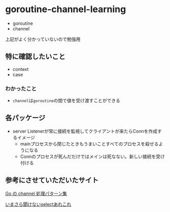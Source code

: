 # goroutine-channel-learning

* goroutine
* channel

上記がよく分かっていないので勉強用

## 特に確認したいこと

* context
* case

### わかったこと

* `channel`は`goroutine`の間で値を受け渡すことができる

## 各パッケージ

* server
  Listenerが常に接続を監視してクライアントが来たらConnを作成するイメージ
  * mainプロセスから閉じたときもうまいことすべてのプロセスを殺せるようになる
  * Connのプロセスが死んだだけではメインは死なない。新しい接続を受け付ける



## 参考にさせていただいたサイト

[Go の channel 処理パターン集](https://hori-ryota.com/blog/golang-channel-pattern/)

[いまさら聞けないselectあれこれ](https://www.slideshare.net/lestrrat/select-66633666)